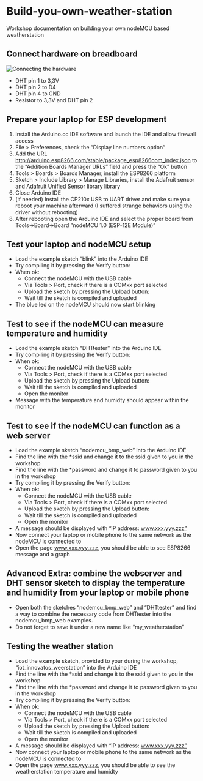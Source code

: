 # Build-you-own-weather-station
Workshop documentation on building your own nodeMCU based weatherstation

## Connect hardware on breadboard

<img src="https://github.com/bokse001/Build-you-own-weather-station/blob/master/nodemcu%20weatherstation_bb.jpg" alt="Connecting the hardware">

- DHT pin 1 to 3,3V
- DHT pin 2 to D4
- DHT pin 4 to GND
- Resistor to 3,3V and DHT pin 2

 
## Prepare your laptop for ESP development
1. Install the Arduino.cc IDE software and launch the IDE and allow firewall access
1. File > Preferences, check the “Display line numbers option“
1. Add the URL http://arduino.esp8266.com/stable/package_esp8266com_index.json to the “Addition Boards Manager URLs” field and press the “Ok” button
1. Tools > Boards > Boards Manager, install the ESP8266 platform
1. Sketch > Include Library > Manage Libraries, install the Adafruit sensor and Adafruit Unified Sensor library library
1. Close Arduino IDE
1. (if needed) Install the CP210x USB to UART driver and make sure you reboot your machine afterward (I suffered strange behaviors using the driver without rebooting)
1. After rebooting open the Arduino IDE and select the proper board from Tools->Board->Board ”nodeMCU 1.0 (ESP-12E Module)”



## Test your laptop and nodeMCU setup
- Load the example sketch “blink” into the Arduino IDE
- Try compiling it by pressing the Verify button: 
- When ok:
	- 	Connect the nodeMCU with the USB cable
	- 	Via Tools > Port, check if there is a COMxx port selected
	- 	Upload the sketch by pressing the Upload button: 
	- 	Wait till the sketch is compiled and uploaded
- The blue led on the nodeMCU should now start blinking


## Test to see if the nodeMCU can measure temperature and humidity
- Load the example sketch “DHTtester” into the Arduino IDE
- Try compiling it by pressing the Verify button: 
- When ok:
	- 	Connect the nodeMCU with the USB cable
	- 	Via Tools > Port, check if there is a COMxx port selected
	- 	Upload the sketch by pressing the Upload button: 
	- 	Wait till the sketch is compiled and uploaded
	- 	Open the monitor
- Message with the temperature and humidty should appear within the monitor


## Test to see if the nodeMCU can function as a web server
- Load the example sketch “nodemcu_bmp_web” into the Arduino IDE
- Find the line with the *ssid and change it to the ssid given to you in the workshop
- Find the line with the *password and change it to password given to you in the workshop
- Try compiling it by pressing the Verify button: 
- When ok:
	- 	Connect the nodeMCU with the USB cable
	- 	Via Tools > Port, check if there is a COMxx port selected
	- 	Upload the sketch by pressing the Upload button: 
	- 	Wait till the sketch is compiled and uploaded
	- 	Open the monitor
- A message should be displayed with “IP address: www.xxx.yyy.zzz”
- Now connect your laptop or mobile phone to the same network as the nodeMCU is connected to
- Open the page www.xxx.yyy.zzz, you should be able to see ESP8266 message and a graph


## Advanced Extra: combine the webserver and DHT sensor sketch to display the temperature and humidity from your laptop or mobile phone
- Open both the sketches “nodemcu_bmp_web” and “DHTtester” and find a way to combine the necessary code from DHTtester into the nodemcu_bmp_web examples.
- Do not forget to save it under a new name like “my_weatherstation”


## Testing the weather station
- Load the example sketch, provided to your during the workshop, “iot_innovatos_weerstation” into the Arduino IDE
- Find the line with the *ssid and change it to the ssid given to you in the workshop
- Find the line with the *password and change it to password given to you in the workshop
- Try compiling it by pressing the Verify button: 
- When ok:
	- 	Connect the nodeMCU with the USB cable
	- 	Via Tools > Port, check if there is a COMxx port selected
	- 	Upload the sketch by pressing the Upload button: 
	- 	Wait till the sketch is compiled and uploaded
	- 	Open the monitor
- A message should be displayed with “IP address: www.xxx.yyy.zzz”
- Now connect your laptop or mobile phone to the same network as the nodeMCU is connected to
- Open the page www.xxx.yyy.zzz, you should be able to see the weatherstation temperature and humidty

